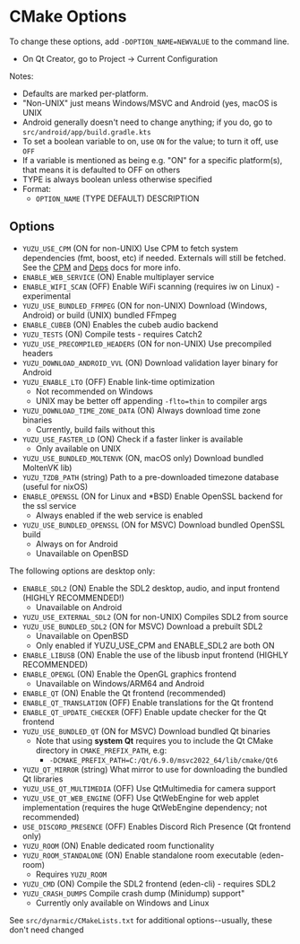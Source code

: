 # CMake Options

To change these options, add `-DOPTION_NAME=NEWVALUE` to the command line.

- On Qt Creator, go to Project -> Current Configuration

Notes:
- Defaults are marked per-platform.
- "Non-UNIX" just means Windows/MSVC and Android (yes, macOS is UNIX
- Android generally doesn't need to change anything; if you do, go to `src/android/app/build.gradle.kts`
- To set a boolean variable to on, use `ON` for the value; to turn it off, use `OFF`
- If a variable is mentioned as being e.g. "ON" for a specific platform(s), that means it is defaulted to OFF on others
- TYPE is always boolean unless otherwise specified
- Format:
  * `OPTION_NAME` (TYPE DEFAULT) DESCRIPTION

## Options

- `YUZU_USE_CPM` (ON for non-UNIX) Use CPM to fetch system dependencies (fmt, boost, etc) if needed. Externals will still be fetched. See the [CPM](CPM.md) and [Deps](Deps.md) docs for more info.
- `ENABLE_WEB_SERVICE` (ON) Enable multiplayer service
- `ENABLE_WIFI_SCAN` (OFF) Enable WiFi scanning (requires iw on Linux) - experimental
- `YUZU_USE_BUNDLED_FFMPEG` (ON for non-UNIX) Download (Windows, Android) or build (UNIX) bundled FFmpeg
- `ENABLE_CUBEB` (ON) Enables the cubeb audio backend
- `YUZU_TESTS` (ON) Compile tests - requires Catch2
- `YUZU_USE_PRECOMPILED_HEADERS` (ON for non-UNIX) Use precompiled headers
- `YUZU_DOWNLOAD_ANDROID_VVL` (ON) Download validation layer binary for Android
- `YUZU_ENABLE_LTO` (OFF) Enable link-time optimization
  * Not recommended on Windows
  * UNIX may be better off appending `-flto=thin` to compiler args
- `YUZU_DOWNLOAD_TIME_ZONE_DATA` (ON) Always download time zone binaries
  * Currently, build fails without this
- `YUZU_USE_FASTER_LD` (ON) Check if a faster linker is available
  * Only available on UNIX
- `YUZU_USE_BUNDLED_MOLTENVK` (ON, macOS only) Download bundled MoltenVK lib)
- `YUZU_TZDB_PATH` (string) Path to a pre-downloaded timezone database (useful for nixOS)
- `ENABLE_OPENSSL` (ON for Linux and *BSD) Enable OpenSSL backend for the ssl service
  * Always enabled if the web service is enabled
- `YUZU_USE_BUNDLED_OPENSSL` (ON for MSVC) Download bundled OpenSSL build
  * Always on for Android
  * Unavailable on OpenBSD

The following options are desktop only:
- `ENABLE_SDL2` (ON) Enable the SDL2 desktop, audio, and input frontend (HIGHLY RECOMMENDED!)
  * Unavailable on Android
- `YUZU_USE_EXTERNAL_SDL2` (ON for non-UNIX) Compiles SDL2 from source
- `YUZU_USE_BUNDLED_SDL2` (ON for MSVC) Download a prebuilt SDL2
  * Unavailable on OpenBSD
  * Only enabled if YUZU_USE_CPM and ENABLE_SDL2 are both ON
- `ENABLE_LIBUSB` (ON) Enable the use of the libusb input frontend (HIGHLY RECOMMENDED)
- `ENABLE_OPENGL` (ON) Enable the OpenGL graphics frontend
  * Unavailable on Windows/ARM64 and Android
- `ENABLE_QT` (ON) Enable the Qt frontend (recommended)
- `ENABLE_QT_TRANSLATION` (OFF) Enable translations for the Qt frontend
- `ENABLE_QT_UPDATE_CHECKER` (OFF) Enable update checker for the Qt frontend
- `YUZU_USE_BUNDLED_QT` (ON for MSVC) Download bundled Qt binaries
  * Note that using **system Qt** requires you to include the Qt CMake directory in `CMAKE_PREFIX_PATH`, e.g:
    * `-DCMAKE_PREFIX_PATH=C:/Qt/6.9.0/msvc2022_64/lib/cmake/Qt6`
- `YUZU_QT_MIRROR` (string) What mirror to use for downloading the bundled Qt libraries
- `YUZU_USE_QT_MULTIMEDIA` (OFF) Use QtMultimedia for camera support
- `YUZU_USE_QT_WEB_ENGINE` (OFF) Use QtWebEngine for web applet implementation (requires the huge QtWebEngine dependency; not recommended)
- `USE_DISCORD_PRESENCE` (OFF) Enables Discord Rich Presence (Qt frontend only)
- `YUZU_ROOM` (ON) Enable dedicated room functionality
- `YUZU_ROOM_STANDALONE` (ON) Enable standalone room executable (eden-room)
  * Requires `YUZU_ROOM`
- `YUZU_CMD` (ON) Compile the SDL2 frontend (eden-cli) - requires SDL2
- `YUZU_CRASH_DUMPS` Compile crash dump (Minidump) support"
  * Currently only available on Windows and Linux

See `src/dynarmic/CMakeLists.txt` for additional options--usually, these don't need changed